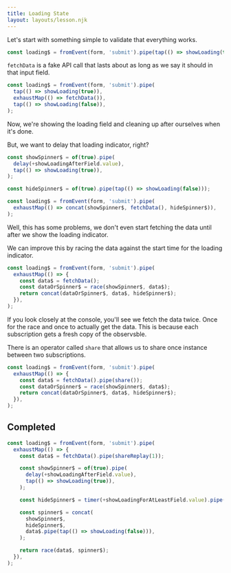 ```yaml
---
title: Loading State
layout: layouts/lesson.njk
---
```


Let's start with something simple to validate that everything works.

```js
const loading$ = fromEvent(form, 'submit').pipe(tap(() => showLoading(true)));
```

`fetchData` is a fake API call that lasts about as long as we say it should in that input field.

```js
const loading$ = fromEvent(form, 'submit').pipe(
  tap(() => showLoading(true)),
  exhaustMap(() => fetchData()),
  tap(() => showLoading(false)),
);
```

Now, we're showing the loading field and cleaning up after ourselves when it's done.

But, we want to delay that loading indicator, right?

```js
const showSpinner$ = of(true).pipe(
  delay(+showLoadingAfterField.value),
  tap(() => showLoading(true)),
);

const hideSpinner$ = of(true).pipe(tap(() => showLoading(false)));

const loading$ = fromEvent(form, 'submit').pipe(
  exhaustMap(() => concat(showSpinner$, fetchData(), hideSpinner$)),
);
```

Well, this has some problems, we don't even start fetching the data until after we show the loading indicator.

We can improve this by racing the data against the start time for the loading indicator.

```js
const loading$ = fromEvent(form, 'submit').pipe(
  exhaustMap(() => {
    const data$ = fetchData();
    const dataOrSpinner$ = race(showSpinner$, data$);
    return concat(dataOrSpinner$, data$, hideSpinner$);
  }),
);
```

If you look closely at the console, you'll see we fetch the data twice. Once for the race and once to actually get the data. This is because each subscription gets a fresh copy of the observsble.

There is an operator called `share` that allows us to share once instance between two subscriptions.

```js
const loading$ = fromEvent(form, 'submit').pipe(
  exhaustMap(() => {
    const data$ = fetchData().pipe(share());
    const dataOrSpinner$ = race(showSpinner$, data$);
    return concat(dataOrSpinner$, data$, hideSpinner$);
  }),
);
```

## Completed

```js
const loading$ = fromEvent(form, 'submit').pipe(
  exhaustMap(() => {
    const data$ = fetchData().pipe(shareReplay(1));

    const showSpinner$ = of(true).pipe(
      delay(+showLoadingAfterField.value),
      tap(() => showLoading(true)),
    );

    const hideSpinner$ = timer(+showLoadingForAtLeastField.value).pipe(first());

    const spinner$ = concat(
      showSpinner$,
      hideSpinner$,
      data$.pipe(tap(() => showLoading(false))),
    );

    return race(data$, spinner$);
  }),
);
```
